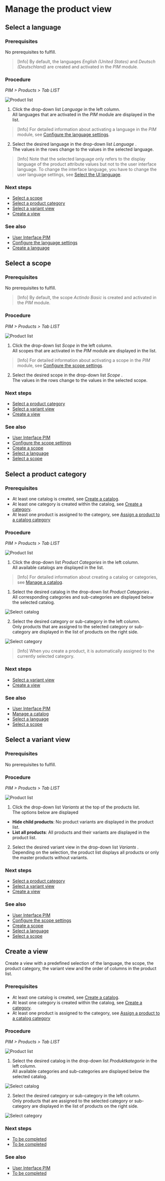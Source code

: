 # Manage the product view

## Select a language

### Prerequisites

No prerequisites to fulfill.

> [Info] By default, the languages *English (United States)* and *Deutsch (Deutschland)* are created and activated in the *PIM* module.

### Procedure
*PIM > Products > Tab LIST*

![Product list](/Assets/Screenshots/PIM/Products/List/Products.png "[Product list]")

1. Click the drop-down list *Language* in the left column.  
  All languages that are activated in the *PIM* module are displayed in the list.   

  > [Info] For detailed information about activating a language in the *PIM* module, see [Configure the language settings](/PIM/Integration/ConfigureLanguages.md).

2. Select the desired language in the drop-down list *Language* .   
  The values in the rows change to the values in the selected language.

  > [Info] Note that the selected language only refers to the display language of the product attribute values but not to the user interface language. To change the interface language, you have to change the user language settings, see [Select the UI language](to_be_completed).

### Next steps

- [Select a scope](#select-a-scope)
- [Select a product category](#select-a-product-category)
- [Select a variant view](#select-a-variant-view)
- [Create a view](#create-a-view)

### See also

- [User Interface PIM](/PIM/UserInterface/00_UserInterface.md)
- [Configure the language settings](/PIM/Integration/ConfigureLanguages.md)
- [Create a language](/DataHub/Integration/CreateLanguage.md)



## Select a scope

### Prerequisites

No prerequisites to fulfill.

> [Info] By default, the scope *Actindo Basic* is created and activated in the *PIM* module.

### Procedure
*PIM > Products > Tab LIST*

![Product list](/Assets/Screenshots/PIM/Products/List/Products.png "[Product list]")

1. Click the drop-down list *Scope* in the left column.  
  All scopes that are activated in the *PIM* module are displayed in the list.   

  > [Info] For detailed information about activating a scope in the *PIM* module, see [Configure the scope settings](/PIM/Integration/ConfigureScopes.md).

2. Select the desired scope in the drop-down list *Scope* .   
  The values in the rows change to the values in the selected scope.

### Next steps

- [Select a product category](#select-a-product-category)
- [Select a variant view](#select-a-variant-view)
- [Create a view](#create-a-view)

### See also

- [User Interface PIM](/PIM/UserInterface/00_UserInterface.md)
- [Configure the scope settings](/PIM/Integration/ConfigureScopes.md)
- [Create a scope](/DataHub/Integration/CreateScope.md)
- [Select a language](#select-a-language)
- [Select a scope](#select-a-scope)



## Select a product category

### Prerequisites

- At least one catalog is created, see [Create a catalog](#create-a-catalog).
- At least one category is created within the catalog, see [Create a category](#create-a-category).
- At least one product is assigned to the category, see [Assign a product to a catalog category](#assign-a-product-to-a-catalog-category)

### Procedure
*PIM > Products > Tab LIST*

![Product list](/Assets/Screenshots/PIM/Products/List/Products.png "[Product list]")

1. Click the drop-down list *Product Categories* in the left column.  
  All available catalogs are displayed in the list.   

  > [Info] For detailed information about creating a catalog or categories, see [Manage a catalog](/PIM/Integration/ManageCatalog.md).

1. Select the desired catalog in the drop-down list *Product Categories* .      
  All corresponding categories and sub-categories are displayed below the selected catalog.

  ![Select catalog](/Assets/Screenshots/PIM/Products/List/SelectCatalog.png "[Select catalog]")

2. Select the desired category or sub-category in the left column.   
  Only products that are assigned to the selected category or sub-category are displayed in the list of products on the right side.

  ![Select category](/Assets/Screenshots/PIM/Products/List/SelectCategory.png "[Select category]")

  > [Info] When you create a product, it is automatically assigned to the currently selected category.

### Next steps

- [Select a variant view](#select-a-variant-view)
- [Create a view](#create-a-view)

### See also

- [User Interface PIM](/PIM/UserInterface/00_UserInterface.md)
- [Manage a catalog](/PIM/Integration/ManageCatalog.md)
- [Select a language](#select-a-language)
- [Select a scope](#select-a-scope)



## Select a variant view

### Prerequisites

No prerequisites to fulfill.

### Procedure
*PIM > Products > Tab LIST*

![Product list](/Assets/Screenshots/PIM/Products/List/Products.png "[Product list]")

1. Click the drop-down list *Variants* at the top of the products list.   
  The options below are displayed
  - **Hide child products**: No product variants are displayed in the product list.
  - **List all products**: All products and their variants are displayed in the product list.

2. Select the desired variant view in the drop-down list *Variants* .
  Depending on the selection, the product list displays all products or only the master products without variants.

### Next steps

- [Select a product category](#select-a-product-category)
- [Select a variant view](#select-a-variant-view)
- [Create a view](#create-a-view)

### See also

- [User Interface PIM](/PIM/UserInterface/00_UserInterface.md)
- [Configure the scope settings](/PIM/Integration/ConfigureScopes.md)
- [Create a scope](/DataHub/Integration/CreateScope.md)
- [Select a language](#select-a-language)
- [Select a scope](#select-a-scope)


## Create a view

Create a view with a predefined selection of the language, the scope, the product category, the variant view and the order of columns in the product list.

### Prerequisites

- At least one catalog is created, see [Create a catalog](#create-a-catalog).
- At least one category is created within the catalog, see [Create a category](#create-a-category).
- At least one product is assigned to the category, see [Assign a product to a catalog category](#assign-a-product-to-a-catalog-category)

### Procedure
*PIM > Products > Tab LIST*

![Product list](/Assets/Screenshots/PIM/Products/List/Products.png "[Product list]")

1. Select the desired catalog in the drop-down list *Produktkategorie* in the left column.   
  All available categories and sub-categories are displayed below the selected catalog.

  ![Select catalog](/Assets/Screenshots/PIM/Products/List/SelectCatalog.png "[Select catalog]")

2. Select the desired category or sub-category in the left column.   
  Only products that are assigned to the selected category or sub-category are displayed in the list of products on the right side.

  ![Select category](/Assets/Screenshots/PIM/Products/List/SelectCategory.png "[Select category]")


[comment]: <> (Why does the assignment via the mass editing is not working?)

### Next steps

- [To be completed](#to_be_completed)
- [To be completed](#to_be_completed)

### See also

- [User Interface PIM](/PIM/UserInterface/00_UserInterface.md)
- [To be completed](#to_be_completed)
